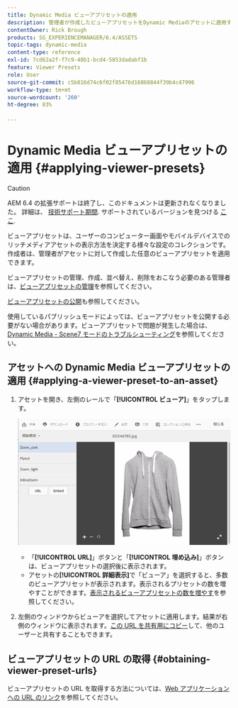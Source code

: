 ```yaml
---
title: Dynamic Media ビューアプリセットの適用
description: 管理者が作成したビューアプリセットをDynamic Mediaのアセットに適用する方法について説明します。
contentOwner: Rick Brough
products: SG_EXPERIENCEMANAGER/6.4/ASSETS
topic-tags: dynamic-media
content-type: reference
exl-id: 7cd62a2f-f7c9-40b1-bcd4-5853dadabf1b
feature: Viewer Presets
role: User
source-git-commit: c5b816d74c6f02f85476d16868844f39b4c47996
workflow-type: tm+mt
source-wordcount: '260'
ht-degree: 83%

---
```


# Dynamic Media ビューアプリセットの適用 {#applying-viewer-presets}

>[!CAUTION]
>
>AEM 6.4 の拡張サポートは終了し、このドキュメントは更新されなくなりました。 詳細は、 [技術サポート期間](https://helpx.adobe.com/jp/support/programs/eol-matrix.html). サポートされているバージョンを見つける [ここ](https://experienceleague.adobe.com/docs/?lang=ja).

ビューアプリセットは、ユーザーのコンピューター画面やモバイルデバイスでのリッチメディアアセットの表示方法を決定する様々な設定のコレクションです。作成者は、管理者がアセットに対して作成した任意のビューアプリセットを適用できます。

ビューアプリセットの管理、作成、並べ替え、削除をおこなう必要のある管理者は、[ビューアプリセットの管理](managing-viewer-presets.md)を参照してください。

[ビューアプリセットの公開](managing-viewer-presets.md#publishing-viewer-presets)も参照してください。

使用しているパブリッシュモードによっては、ビューアプリセットを公開する必要がない場合があります。ビューアプリセットで問題が発生した場合は、[Dynamic Media - Scene7 モードのトラブルシューティング](troubleshoot-dms7.md#viewers)を参照してください。

## アセットへの Dynamic Media ビューアプリセットの適用 {#applying-a-viewer-preset-to-an-asset}

1. アセットを開き、左側のレールで「**[!UICONTROL ビューア]**」をタップします。

   ![chlimage_1-104](assets/chlimage_1-104.png)

   * 「**[!UICONTROL URL]**」ボタンと「**[!UICONTROL 埋め込み]**」ボタンは、ビューアプリセットの選択後に表示されます。
   * アセットの&#x200B;**[!UICONTROL 詳細表示]**&#x200B;で「ビューア」を選択すると、多数のビューアプリセットが表示されます。表示されるプリセットの数を増やすことができます。[表示されるビューアプリセットの数を増やす](managing-viewer-presets.md)を参照してください。

1. 左側のウィンドウからビューアを選択してアセットに適用します。結果が右側のウィンドウに表示されます。[この URL を共有用にコピー](linking-urls-to-yourwebapplication.md)して、他のユーザーと共有することもできます。

## ビューアプリセットの URL の取得 {#obtaining-viewer-preset-urls}

ビューアプリセットの URL を取得する方法については、[Web アプリケーションへの URL のリンク](linking-urls-to-yourwebapplication.md)を参照してください。
